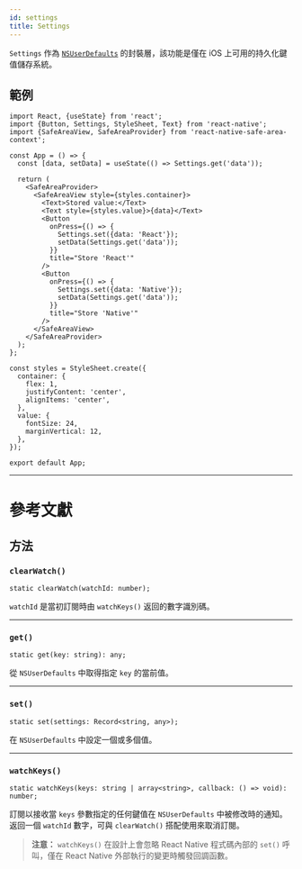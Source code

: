 ```yaml
---
id: settings
title: Settings
---
```


`Settings` 作為 [`NSUserDefaults`](https://developer.apple.com/documentation/foundation/nsuserdefaults) 的封裝層，該功能是僅在 iOS 上可用的持久化鍵值儲存系統。

## 範例

```SnackPlayer name=Settings%20Example&supportedPlatforms=ios
import React, {useState} from 'react';
import {Button, Settings, StyleSheet, Text} from 'react-native';
import {SafeAreaView, SafeAreaProvider} from 'react-native-safe-area-context';

const App = () => {
  const [data, setData] = useState(() => Settings.get('data'));

  return (
    <SafeAreaProvider>
      <SafeAreaView style={styles.container}>
        <Text>Stored value:</Text>
        <Text style={styles.value}>{data}</Text>
        <Button
          onPress={() => {
            Settings.set({data: 'React'});
            setData(Settings.get('data'));
          }}
          title="Store 'React'"
        />
        <Button
          onPress={() => {
            Settings.set({data: 'Native'});
            setData(Settings.get('data'));
          }}
          title="Store 'Native'"
        />
      </SafeAreaView>
    </SafeAreaProvider>
  );
};

const styles = StyleSheet.create({
  container: {
    flex: 1,
    justifyContent: 'center',
    alignItems: 'center',
  },
  value: {
    fontSize: 24,
    marginVertical: 12,
  },
});

export default App;
```

---

# 參考文獻

## 方法

### `clearWatch()`

```tsx
static clearWatch(watchId: number);
```

`watchId` 是當初訂閱時由 `watchKeys()` 返回的數字識別碼。

---

### `get()`

```tsx
static get(key: string): any;
```

從 `NSUserDefaults` 中取得指定 `key` 的當前值。

---

### `set()`

```tsx
static set(settings: Record<string, any>);
```

在 `NSUserDefaults` 中設定一個或多個值。

---

### `watchKeys()`

```tsx
static watchKeys(keys: string | array<string>, callback: () => void): number;
```

訂閱以接收當 `keys` 參數指定的任何鍵值在 `NSUserDefaults` 中被修改時的通知。返回一個 `watchId` 數字，可與 `clearWatch()` 搭配使用來取消訂閱。

> **注意：** `watchKeys()` 在設計上會忽略 React Native 程式碼內部的 `set()` 呼叫，僅在 React Native 外部執行的變更時觸發回調函數。